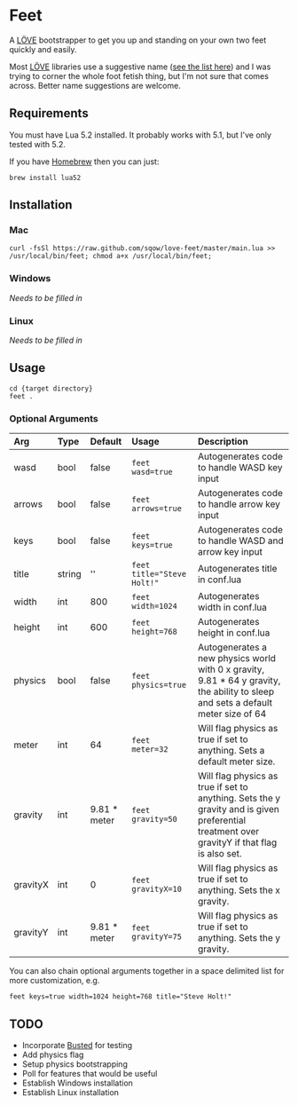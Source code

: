 # Feet

A [LÖVE](http://love2d.org/) bootstrapper to get you up and standing on your own two feet quickly and easily.

Most [LÖVE](http://love2d.org/) libraries use a suggestive name ([see the list here](https://www.love2d.org/wiki/Category:Libraries)) and I was trying to corner the whole foot fetish thing, but I'm not sure that comes across. Better name suggestions are welcome.

## Requirements

You must have Lua 5.2 installed. It probably works with 5.1, but I've only tested with 5.2.

If you have [Homebrew](http://brew.sh/) then you can just:
```shell
brew install lua52
```

## Installation

### Mac

```shell
curl -fsSl https://raw.github.com/sqow/love-feet/master/main.lua >> /usr/local/bin/feet; chmod a+x /usr/local/bin/feet;
```

### Windows

_Needs to be filled in_

### Linux

_Needs to be filled in_

## Usage

```
cd {target directory}
feet .
```

### Optional Arguments

| Arg       | Type  | Default       | Usage     | Description |
| :-------- | :---- | :------------ | :-------- | :---------- |
| wasd      | bool  | false         | `feet wasd=true` | Autogenerates code to handle WASD key input |
| arrows    | bool  | false         | `feet arrows=true` | Autogenerates code to handle arrow key input |
| keys      | bool  | false         | `feet keys=true` | Autogenerates code to handle WASD and arrow key input |
| title     | string| ''            | `feet title="Steve Holt!"` | Autogenerates title in conf.lua |
| width     | int   | 800           | `feet width=1024` | Autogenerates width in conf.lua |
| height    | int   | 600           | `feet height=768` | Autogenerates height in conf.lua |
| physics   | bool  | false         | `feet physics=true` | Autogenerates a new physics world with 0 x gravity, 9.81 * 64 y gravity, the ability to sleep and sets a default meter size of 64 |
| meter     | int   | 64            | `feet meter=32` | Will flag physics as true if set to anything. Sets a default meter size. |
| gravity   | int   | 9.81 * meter  | `feet gravity=50` | Will flag physics as true if set to anything. Sets the y gravity and is given preferential treatment over gravityY if that flag is also set. |
| gravityX  | int   | 0             | `feet gravityX=10` | Will flag physics as true if set to anything. Sets the x gravity. |
| gravityY  | int   | 9.81 * meter  | `feet gravityY=75` | Will flag physics as true if set to anything. Sets the y gravity. |

You can also chain optional arguments together in a space delimited list for more customization, e.g.
```
feet keys=true width=1024 height=768 title="Steve Holt!"
```

## TODO
- Incorporate [Busted](http://olivinelabs.com/busted/) for testing
- Add physics flag
- Setup physics bootstrapping
- Poll for features that would be useful
- Establish Windows installation
- Establish Linux installation
